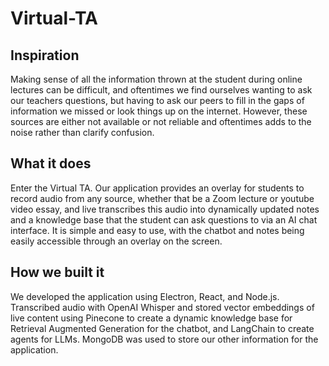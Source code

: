 # Virtual-TA

## Inspiration
Making sense of all the information thrown at the student during online lectures can be difficult, and oftentimes we find ourselves wanting to ask our teachers questions, but having to ask our peers to fill in the gaps of information we missed or look things up on the internet. However, these sources are either not available or not reliable and oftentimes adds to the noise rather than clarify confusion.

## What it does
Enter the Virtual TA. Our application provides an overlay for students to record audio from any source, whether that be a Zoom lecture or youtube video essay, and live transcribes this audio into dynamically updated notes and a knowledge base that the student can ask questions to via an AI chat interface. It is simple and easy to use, with the chatbot and notes being easily accessible through an overlay on the screen.

## How we built it
We developed the application using Electron, React, and Node.js. Transcribed audio with OpenAI Whisper and stored vector embeddings of live content using Pinecone to create a
dynamic knowledge base for Retrieval Augmented Generation for the chatbot, and LangChain to create agents for LLMs. MongoDB was used to store our other information for the application.

